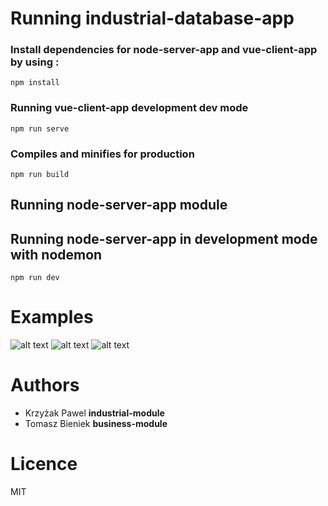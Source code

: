 # Running industrial-database-app

### Install dependencies for node-server-app and vue-client-app by using :

```
npm install
```

### Running vue-client-app development dev mode

```
npm run serve
```

### Compiles and minifies for production

```
npm run build
```

## Running node-server-app module

## Running node-server-app in development mode with nodemon

```
npm run dev
```

# Examples
![alt text](https://github.com/Bienqq/industrial-database-app/blob/master/images/1.png "Logo Title Text 1")
![alt text](https://github.com/Bienqq/industrial-database-app/blob/master/images/2.png "Logo Title Text 1")
![alt text](https://github.com/Bienqq/industrial-database-app/blob/master/images/3.png "Logo Title Text 1")

# Authors

- Krzyżak Pawel  **industrial-module**
- Tomasz Bieniek **business-module**

# Licence
MIT 
